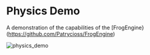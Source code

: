 # Physics Demo
A demonstration of the capabilities of the [FrogEngine}(https://github.com/Patrycioss/FrogEngine)

![physics_demo](https://github.com/Patrycioss/PhysicsDemo/assets/72610925/65831025-c69f-4f7e-b995-160752fe40dc)
